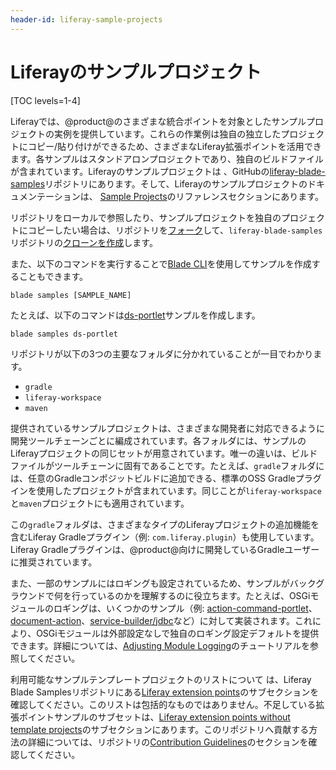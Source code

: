 ```yaml
---
header-id: liferay-sample-projects
---
```


# Liferayのサンプルプロジェクト

[TOC levels=1-4]

Liferayでは、@product@のさまざまな統合ポイントを対象としたサンプルプロジェクトの実例を提供しています。これらの作業例は独自の独立したプロジェクトにコピー/貼り付けができるため、さまざまなLiferay拡張ポイントを活用できます。各サンプルはスタンドアロンプロジェクトであり、独自のビルドファイルが含まれています。Liferayのサンプルプロジェクトは 、GitHubの[liferay-blade-samples](https://github.com/liferay/liferay-blade-samples)リポジトリにあります。そして、Liferayのサンプルプロジェクトのドキュメンテーションは、 [Sample Projects](/docs/7-1/reference/-/knowledge_base/r/sample-projects)のリファレンスセクションにあります。

リポジトリをローカルで参照したり、サンプルプロジェクトを独自のプロジェクトにコピーしたい場合は、リポジトリを[フォーク](https://help.github.com/articles/fork-a-repo/)して、`liferay-blade-samples`リポジトリの[クローンを作成](https://help.github.com/articles/cloning-a-repository/)します。

また、以下のコマンドを実行することで[Blade CLI](/docs/7-1/tutorials/-/knowledge_base/t/blade-cli)を使用してサンプルを作成することもできます。

    blade samples [SAMPLE_NAME]

たとえば、以下のコマンドは[ds-portlet](https://github.com/liferay/liferay-blade-samples/tree/7.1/gradle/apps/ds-portlet)サンプルを作成します。

    blade samples ds-portlet


リポジトリが以下の3つの主要なフォルダに分かれていることが一目でわかります。

- `gradle`
- `liferay-workspace`
- `maven`

提供されているサンプルプロジェクトは、さまざまな開発者に対応できるように開発ツールチェーンごとに編成されています。各フォルダには、サンプルのLiferayプロジェクトの同じセットが用意されています。唯一の違いは、ビルドファイルがツールチェーンに固有であることです。たとえば、`gradle`フォルダには、任意のGradleコンポジットビルドに追加できる、標準のOSS Gradleプラグインを使用したプロジェクトが含まれています。同じことが`liferay-workspace`と`maven`プロジェクトにも適用されています。

この`gradle`フォルダは、さまざまなタイプのLiferayプロジェクトの追加機能を含むLiferay Gradleプラグイン（例: `com.liferay.plugin`）も使用しています。Liferay Gradleプラグインは、@product@向けに開発しているGradleユーザーに推奨されています。

また、一部のサンプルにはロギングも設定されているため、サンプルがバックグラウンドで何を行っているのかを理解するのに役立ちます。たとえば、OSGiモジュールのロギングは、いくつかのサンプル（例: [action-command-portlet](https://github.com/liferay/liferay-blade-samples/tree/7.1/gradle/apps/action-command-portlet)、[document-action](/docs/7-1/reference/-/knowledge_base/r/document-action)、[service-builder/jdbc](/docs/7-1/reference/-/knowledge_base/r/service-builder-application-using-external-database-via-jdbc)など）に対して実装されます。これにより、OSGiモジュールは外部設定なしで独自のロギング設定デフォルトを提供できます。詳細については、[Adjusting Module Logging](/docs/7-1/tutorials/-/knowledge_base/t/adjusting-module-logging)のチュートリアルを参照してください。

利用可能なサンプルテンプレートプロジェクトのリストについて は、Liferay Blade Samplesリポジトリにある[Liferay extension points](https://github.com/liferay/liferay-blade-samples#liferay-extension-points-and-template-projects)のサブセクションを確認してください。このリストは包括的なものではありません。不足している拡張ポイントサンプルのサブセットは、[Liferay extension points without template projects](https://github.com/liferay/liferay-blade-samples#liferay-extension-points-without-template-projects)のサブセクションにあります。このリポジトリへ貢献する方法の詳細については、リポジトリの[Contribution Guidelines](https://github.com/liferay/liferay-blade-samples#contribution-guidelines)のセクションを確認してください。
